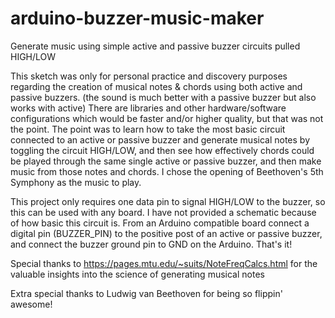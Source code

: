 # arduino-buzzer-music-maker
Generate music using simple active and passive buzzer circuits pulled HIGH/LOW

This sketch was only for personal practice and discovery purposes regarding
the creation of musical notes & chords using both active and passive buzzers.
 (the sound is much better with a passive buzzer but also works with active)
There are libraries and other hardware/software configurations which would
be faster and/or higher quality, but that was not the point. The point was to
learn how to take the most basic circuit connected to an active or passive 
buzzer and generate musical notes by toggling the circuit HIGH/LOW, and then
see how effectively chords could be played through the same single active or
passive buzzer, and then make music from those notes and chords. I chose the
opening of Beethoven's 5th Symphony as the music to play.

This project only requires one data pin to signal HIGH/LOW to the buzzer, so
this can be used with any board. I have not provided a schematic because of
how basic this circuit is. From an Arduino compatible board connect a digital
pin (BUZZER_PIN) to the positive post of an active or passive buzzer, and 
connect the buzzer ground pin to GND on the Arduino. That's it!

Special thanks to https://pages.mtu.edu/~suits/NoteFreqCalcs.html for the
valuable insights into the science of generating musical notes

Extra special thanks to Ludwig van Beethoven for being so flippin' awesome!
